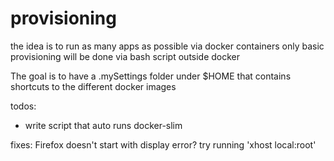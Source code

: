 # provisioning
the idea is to run as many apps as possible via docker containers
only basic provisioning will be done via bash script outside docker

The goal is to have a .mySettings folder under $HOME that contains
shortcuts to the different docker images

todos:
- write script that auto runs docker-slim

fixes:
Firefox doesn't start with display error?  try running 'xhost local:root'